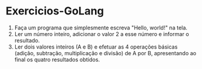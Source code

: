 # Exercicios-GoLang
1. Faça um programa que simplesmente escreva "Hello, world!" na tela.
2. Ler um número inteiro, adicionar o valor 2 a esse número e informar o resultado.
3. Ler dois valores inteiros (A e B) e efetuar as 4 operações básicas (adição, subtração, multiplicação e divisão) de A por B,
apresentando ao final os quatro resultados obtidos.
